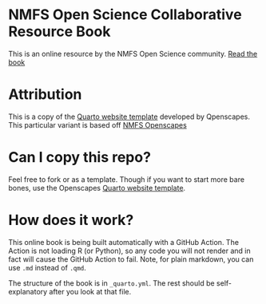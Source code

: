 # NMFS Open Science Collaborative Resource Book

This is an online resource by the NMFS Open Science community. [Read the book](https://nmfs-opensci.github.io/ResourceBook)

# Attribution

This is a copy of the [Quarto website template](https://github.com/Openscapes/quarto-website-tutorial) developed by Qpenscapes. This particular variant is based off [NMFS Openscapes](https://nmfs-openscapes.github.io)

# Can I copy this repo?

Feel free to fork or as a template. Though if you want to start more bare bones, use the Openscapes [Quarto website template](https://github.com/Openscapes/quarto-website-tutorial).

# How does it work?

This online book is being built automatically with a GitHub Action. The Action is not loading R (or Python), so any code you will not render and in fact will cause the GitHub Action to fail. Note, for plain markdown, you can use `.md` instead of `.qmd`.

The structure of the book is in `_quarto.yml`. The rest should be self-explanatory after you look at that file.



